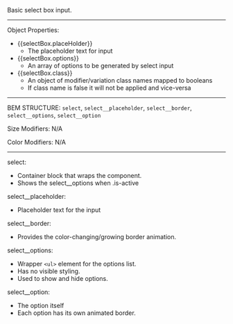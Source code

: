 Basic select box input.

--- 
Object Properties: 
* {{selectBox.placeHolder}}
  * The placeholder text for input 
* {{selectBox.options}} 
  * An array of options to be generated by select input 
* {{selectBox.class}}
  * An object of modifier/variation class names mapped to booleans
  * If class name is false it will not be applied and vice-versa  

--- 
BEM STRUCTURE: `select`, `select__placeholder`, `select__border`, `select__options`, `select__option`

Size Modifiers: N/A 

Color Modifiers: N/A

---

select:
  * Container block that wraps the component.
  * Shows the select__options when .is-active 

select__placeholder:
  * Placeholder text for the input 

select__border:
  * Provides the color-changing/growing border animation.

select__options:
  * Wrapper `<ul>` element for the options list.
  * Has no visible styling. 
  * Used to show and hide options. 

select__option: 
  * The option itself 
  * Each option has its own animated border. 
